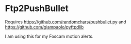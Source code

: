 # Ftp2PushBullet

Requires https://github.com/randomchars/pushbullet.py and https://github.com/giampaolo/pyftpdlib

I am using this for my Foscam motion alerts.

